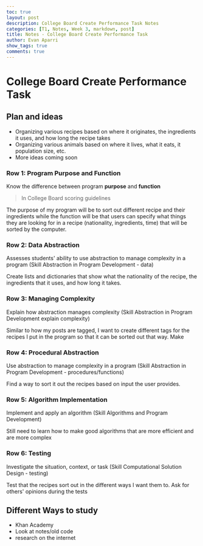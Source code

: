 ```yaml
---
toc: true
layout: post
description: College Board Create Performance Task Notes
categories: [T1, Notes, Week 3, markdown, post]
title: Notes - College Board Create Performance Task
author: Evan Aparri
show_tags: true
comments: true
---
```


# College Board Create Performance Task

## Plan and ideas

- Organizing various recipes based on where it originates, the ingredients it uses, and how long the recipe takes
- Organizing various animals based on where it lives, what it eats, it population size, etc.
- More ideas coming soon

### Row 1: Program Purpose and Function

Know the difference between program **purpose** and **function**
> In College Board scoring guidelines

The purpose of my program will be to sort out different recipe and their ingredients while the function will be that users can specify what things they are looking for in a recipe (nationality, ingredients, time) that will be sorted by the computer.

### Row 2: Data Abstraction

Assesses students' ability to use abstraction to manage complexity in a program (Skill Abstraction in Program Development - data)

Create lists and dictionaries that show what the nationality of the recipe, the ingredients that it uses, and how long it takes.

### Row 3: Managing Complexity

Explain how abstraction manages complexity (Skill Abstraction in Program Development explain complexity)

Similar to how my posts are tagged, I want to create different tags for the recipes I put in the program so that it can be sorted out that way. Make 

### Row 4: Procedural Abstraction

Use abstraction to manage complexity in a program (Skill Abstraction in Program Development - procedures/functions)

Find a way to sort it out the recipes based on input the user provides.

### Row 5: Algorithm Implementation

Implement and apply an algorithm (Skill Algorithms and Program Development)

Still need to learn how to make good algorithms that are more efficient and are more complex

### Row 6: Testing

Investigate the situation, context, or task (Skill Computational Solution Design - testing)

Test that the recipes sort out in the different ways I want them to. Ask for others' opinions during the tests

## Different Ways to study

- Khan Academy
- Look at notes/old code
- research on the internet